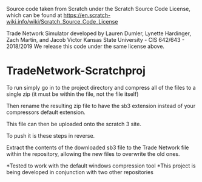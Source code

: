 
Source code taken from Scratch under the Scratch Source Code License,
which can be found at https://en.scratch-wiki.info/wiki/Scratch_Source_Code_License

Trade Network Simulator developed by Lauren Dumler, Lynette Hardinger, Zach Martin, and Jacob Victor
Kansas State University - CIS 642/643 - 2018/2019
We release this code under the same license above.


# TradeNetwork-Scratchproj

To run simply go in to the project directory and compress all of the files to a single zip (it must be within the file, not the file itself)

Then rename the resulting zip file to have the sb3 extension instead of your compressors default extension.

This file can then be uploaded onto the scratch 3 site.

To push it is these steps in reverse.

Extract the contents of the downloaded sb3 file to the Trade Network file within the repository, allowing the new files to overwrite the old ones. 


\*Tested to work with the default windows compression tool
\*This project is being developed in conjunction with two other repositories
